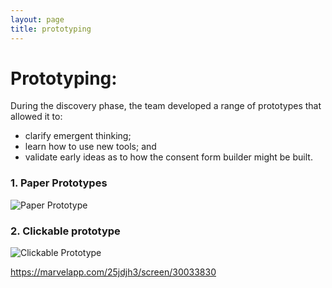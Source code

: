 ```yaml
---
layout: page
title: prototyping
---
```


# Prototyping:
During the discovery phase, the team developed a range of prototypes that allowed it to:

* clarify emergent thinking;
* learn how to use new tools; and
*  validate early ideas as to how the consent form builder might be built. 


### 1. Paper Prototypes
![Paper Prototype](https://github.com/barnardos/discovery/blob/master/assets/images/paperprototype.png "Paper Protyping the consent form stages")


### 2. Clickable prototype
![Clickable Prototype](https://github.com/barnardos/discovery/blob/master/assets/images/marvel.png "Creating clickable prototypes using Marvel")

https://marvelapp.com/25jdjh3/screen/30033830


